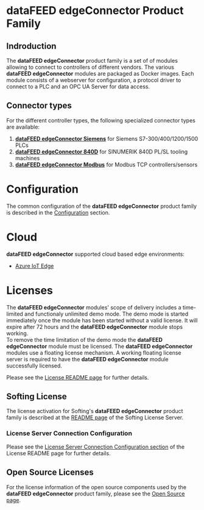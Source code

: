 # **dataFEED edgeConnector** Product Family

## Indroduction

The **dataFEED edgeConnector** product family is a set of of modules allowing to connect to controllers of different vendors.
The various **dataFEED edgeConnector** modules are packaged as Docker images.
Each module consists of a webserver for configuration, a protocol driver to connect to a PLC and an OPC UA Server for data access.

## Connector types

For the different controller types, the following specialized connector types are available:

  1. [**dataFEED edgeConnector Siemens**](edgeconnector-siemens/README.md) for Siemens S7-300/400/1200/1500 PLCs
  2. [**dataFEED edgeConnector 840D**](edgeconnector-840d/README.md) for SINUMERIK 840D PL/SL tooling machines
  3. [**dataFEED edgeConnector Modbus**](edgeconnector-modbus/README.md) for Modbus TCP controllers/sensors

# Configuration

The common configuration of the **dataFEED edgeConnector** product family is described in the [Configuration](common/configuration.md) section.

# Cloud

**dataFEED edgeConnector** supported cloud based edge environments:

- [Azure IoT Edge](./cloud/azure.md)

# Licenses

The **dataFEED edgeConnector** modules' scope of delivery includes a time-limited and functionaly unlimited demo mode.
The demo mode is started immediately once the module has been started without a valid license.
It will expire after 72 hours and the **dataFEED edgeConnector** module stops working.  
To remove the time limitation of the demo mode the **dataFEED edgeConnector** module must be licensed.
The **dataFEED edgeConnector** modules use a floating license mechanism.
A working floating license server is required to have the **dataFEED edgeConnector** module successfully licensed.  

Please see the [License README page](Licenses/README.md) for further details.

## Softing License

The license activation for Softing's **dataFEED edgeConnector** product family is described at the [README page](Licenses/SoftingLicenseServer/README.md) of the Softing License Server.

### License Server Connection Configuration

Please see the [License Server Connection Configuration section](Licenses/README.md#license-server-connection-configuration) of the License README page for further details.


## Open Source Licenses

For the license information of the open source components used by the **dataFEED edgeConnector** product family, please see the [Open Source page](Licenses/OpenSourceLicenses.md).
